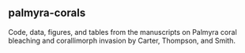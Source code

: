 ## palmyra-corals

Code, data, figures, and tables from the manuscripts on Palmyra coral bleaching and corallimorph invasion by Carter, Thompson, and Smith.
